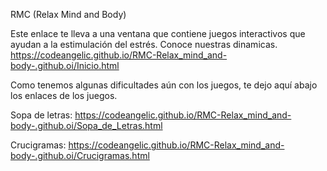 RMC (Relax Mind and Body)

Este enlace te lleva a una ventana que contiene juegos interactivos que ayudan a la estimulación del estrés. Conoce nuestras dinamicas. 
https://codeangelic.github.io/RMC-Relax_mind_and-body-.github.oi/Inicio.html

Como tenemos algunas dificultades aún con los juegos, te dejo aquí abajo los enlaces de los juegos.

Sopa de letras: https://codeangelic.github.io/RMC-Relax_mind_and-body-.github.oi/Sopa_de_Letras.html

Crucigramas: https://codeangelic.github.io/RMC-Relax_mind_and-body-.github.oi/Crucigramas.html
